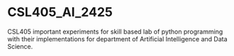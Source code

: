 # CSL405_AI_2425
CSL405 important experiments for skill based lab of python programming with their implementations for department of Artificial Intelligence and Data Science.

